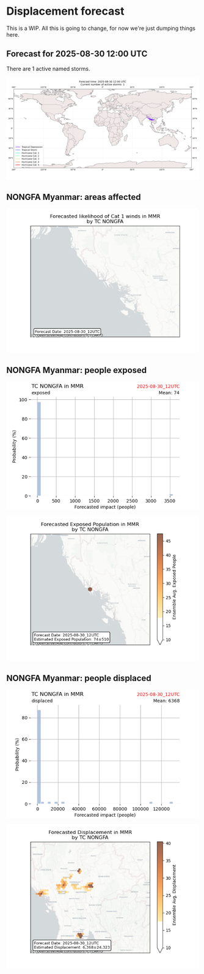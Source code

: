 # Displacement forecast

This is a WIP. All this is going to change, for now we're just dumping things here.

## Forecast for 2025-08-30 12:00 UTC

There are 1 active named storms.

![Active storm ensemble tracks](ECMWF_TC_tracks_20250830120000.png)


## NONGFA Myanmar: areas affected

![Map of areas possibly experiencing Cat 1 winds](impact-map_TC_ECMWF_ens_NONGFA_2025-08-30_12UTC_MMR_cat1.png)


## NONGFA Myanmar: people exposed

![Histogram of possible exposed population](impact-histogram_TC_ECMWF_ens_NONGFA_2025-08-30_12UTC_MMR_exposed.png)

![Map of possible exposed population](impact-map_TC_ECMWF_ens_NONGFA_2025-08-30_12UTC_MMR_exposed.png)


## NONGFA Myanmar: people displaced

![Histogram of possible displaced population](impact-histogram_TC_ECMWF_ens_NONGFA_2025-08-30_12UTC_MMR_displaced.png)


![Map of possible displaced population](impact-map_TC_ECMWF_ens_NONGFA_2025-08-30_12UTC_MMR_displaced.png)


